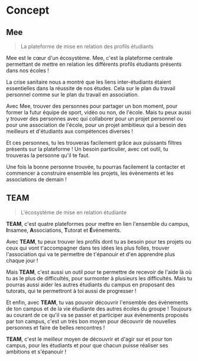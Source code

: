 # Concept

## Mee

> La plateforme de mise en relation des profils étudiants

Mee est le cœur d'un écosystème. Mee, c'est la plateforme centrale permettant de mettre en relation les différents profils étudiants présents dans nos écoles !

La crise sanitaire nous a montré que les liens inter-étudiants étaient essentielles dans la réussite de nos études. Cela sur le plan du travail personnel comme sur le plan du travail en association.

Avec Mee, trouver des personnes pour partager un bon moment, pour former la futur équipe de sport, vidéo ou non, de l'école. Mais tu peux aussi y trouver des personnes avec qui collaborer pour un projet personnel ou pour une association de l'école, pour un projet ambitieux qui a besoin des meilleurs et d'étudiants aux compétences diverses !

Et ces personnes, tu les trouveras facilement grâce aux puissants filtres présents sur la plateforme ! Un besoin particulier, avec cet outil, tu trouveras la personne qu'il te faut.

Une fois la bonne personne trouvée, tu pourras facilement la contacter et commencer à construire ensemble les projets, les évènements et les associations de demain !

## TEAM

> L'écosystème de mise en relation étudiante

**TEAM**, c'est quatre plateformes pour mettre en lien l'ensemble du campus, **I**nsamee, **A**ssociations, **T**utorat et **É**vènements.

Avec **TEAM**, tu peux trouver les profils dont tu as besoin pour tes projets ou ceux qui vont t'accompagner dans tes idées les plus folles, trouver l'association qui va te permettre de t'épanouir et d'en apprendre plus chaque jour !

Mais **TEAM**, c'est aussi un outil pour te permettre de recevoir de l'aide là où tu as le plus de difficultés, pour surmonter à plusieurs les difficultés. Mais tu pourras aussi aider les autres étudiants du campus en proposant des tutorats, qui te permettront à toi aussi de progresser !

Et enfin, avec **TEAM**, tu vas pouvoir découvrir l'ensemble des évènements de ton campus et de la vie étudiante des autres écoles du groupe ! Toujours au courant de ce qu'il va se passer et participer aux évènements proposés par ton campus, c'est un très bon moyen pour découvrir de nouvelles personnes et faire de belles rencontres !

**TEAM**, c'est le meilleur moyen de découvrir et d'agir sur et pour ton campus, pour les étudiants et pour que chacun puisse réaliser ses ambitions et s'épanouir !

